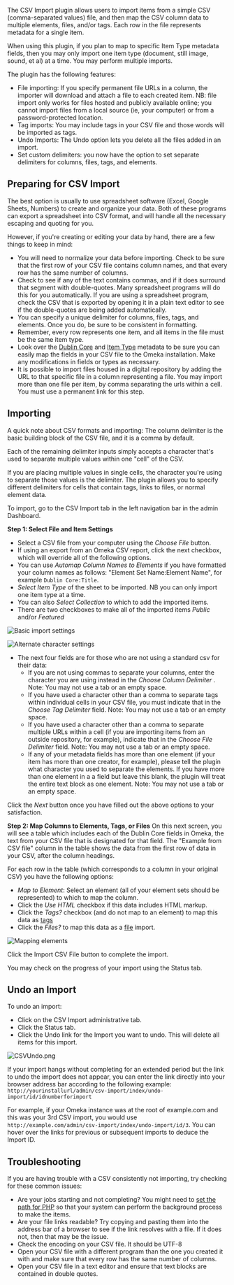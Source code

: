The CSV Import plugin allows users to import items from a simple CSV (comma-separated values) file, and then map the CSV column data to multiple elements, files, and/or tags. Each row in the file represents metadata for a single item.

When using this plugin, if you plan to map to specific Item Type metadata fields, then you may only import one item type (document, still image, sound, et al) at a time. You may perform multiple imports.

The plugin has the following features:

-   File importing: If you specify permanent file URLs in a column, the importer will download and attach a file to each created item. NB: file import only works for files hosted and publicly available online; you cannot import files from a local source (ie, your computer) or from a password-protected location.
-   Tag imports: You may include tags in your CSV file and those words will be imported as tags.
-   Undo Imports: The Undo option lets you delete all the files added in an import.
-   Set custom delimiters: you now have the option to set separate delimiters for columns, files, tags, and elements.

Preparing for CSV Import 
---------------------------
The best option is usually to use spreadsheet software (Excel, Google Sheets, Numbers) to create and organize your data. Both of these programs can export a spreadsheet into CSV format, and will handle all the necessary escaping and quoting for you.

However, if you're creating or editing your data by hand, there are a few things to keep in mind:

-   You will need to normalize your data before importing. Check to be sure that the first row of your CSV file contains column names, and that every row has the same number of columns.
-   Check to see if any of the text contains commas, and if it does surround that segment with double-quotes. Many spreadsheet programs will do this for you automatically. If you are using a spreadsheet program, check the CSV that is exported by opening it in a plain text editor to see if the double-quotes are being added automatically.
-   You can specify a unique delimiter for columns, files, tags, and elements. Once you do, be sure to be consistent in formatting.
-   Remember, every row represents one item, and all items in the file must be the same item type.
-   Look over the [Dublin Core](../Content/Working_with_Dublin_Core.md) and [Item Type](../Content/Item_Types.md) metadata to be sure you can easily map the fields in your CSV file to the Omeka installation. Make any modifications in fields or types as necessary.
-   It is possible to import files housed in a digital repository by adding the URL to that specific file in a column representing a file. You may import more than one file per item, by comma separating the urls within a cell. You must use a permanent link for this step.

Importing 
-----------------------------------------------------------
A quick note about CSV formats and importing: The column delimiter is the basic building block of the CSV file, and it is a comma by default.

Each of the remaining delimiter inputs simply accepts a character that's used to separate multiple values within one "cell" of the CSV.

If you are placing multiple values in single cells, the character you're using to separate those values is the delimiter. The plugin allows you to specify different delimiters for cells that contain tags, links to files, or normal element data.

To import, go to the CSV Import tab in the left navigation bar in the admin Dashboard.

**Step 1: Select File and Item Settings**

- Select a CSV file from your computer using the *Choose File* button.
- If using an export from an Omeka CSV report, click the next checkbox, which will override all of the following options. 
- You can use *Automap Column Names to Elements* if you have formatted your column names as follows: "Element Set Name:Element Name", for example `Dublin Core:Title`.
- *Select Item Type* of the sheet to be imported. NB you can only import one item type at a time. 
- You can also *Select Collection* to which to add the imported items.
- There are two checkboxes to make all of the imported items *Public* and/or *Featured*

![Basic import settings](../doc_files/plugin_images/CSV1.png)

![Alternate character settings](../doc_files/plugin_images/CSV2.png)

- The next four fields are for those who are not using a standard csv for their data:
    - If you are not using commas to separate your columns, enter the character you are using instead in the *Choose Column Delimiter* . Note: You may not use a tab or an empty space.
    - If you have used a character other than a comma to separate tags within individual cells in your CSV file, you must indicate that in the *Choose Tag Delimiter* field. Note: You may not use a tab or an empty space.
    - If you have used a character other than a comma to separate multiple URLs within a cell (if you are importing items from an outside repository, for example), indicate that in the *Choose File Delimiter* field. Note: You may not use a tab or an empty space.
    - If any of your metadata fields has more than one element (if your item has more than one creator, for example), please tell the plugin what character you used to separate the elements. If you have more than one element in a a field but leave this blank, the plugin will treat the entire text block as one element. Note: You may not use a tab or an empty space.

Click the *Next* button once you have filled out the above options to your satisfaction. 

**Step 2: Map Columns to Elements, Tags, or Files**
On this next screen, you will see a table which includes each of the Dublin Core fields in Omeka, the text from your CSV file that is designated for that field. The "Example from CSV file" column in the table shows the data from the first row of data in your CSV, after the column headings. 

For each row in the table (which corresponds to a column in your original CSV) you have the following options: 

- *Map to Element*: Select an element (all of your element sets should be represented) to which to map the column.
- Click the *Use HTML* checkbox if this data includes HTML markup.
- Click the *Tags?* checkbox (and do not map to an element) to map this data as [tags](../Content/Tags.md)
- Click the *Files?* to map this data as a [file](../Content/Files.md) import. 

 
![Mapping elements](../doc_files/plugin_images/CSV3.png)

Click the Import CSV File button to complete the import.

You may check on the progress of your import using the Status tab.

Undo an Import
----------------------------------------------------------------
To undo an import:

-   Click on the CSV Import administrative tab.
-   Click the Status tab.
-   Click the Undo link for the Import you want to undo. This will delete all items for this import.

![CSVUndo.png](../doc_files/plugin_images/CSVUndo.png)

If your import hangs without completing for an extended period but the link to undo the import does not appear, you can enter the link directly into your browser address bar according to the following example: `http://yourinstallurl/admin/csv-import/index/undo-import/id/idnumberforimport`

For example, if your Omeka instance was at the root of example.com and this was your 3rd CSV import, you would use
`http://example.com/admin/csv-import/index/undo-import/id/3`. You can hover over the links for previous or subsequent imports to deduce the Import ID.

Troubleshooting
-------------------------------------
If you are having trouble with a CSV consistently not importing, try checking for these common issues:

- Are your jobs starting and not completing? You might need to [set the path for PHP](../Content/Technical/Setting_PHP_Path.md) so that your system can perform the background process to make the items.
- Are your file links readable? Try copying and pasting them into the address bar of a browser to see if the link resolves with a file. If it does not, then that may be the issue.
- Check the encoding on your CSV file. It should be UTF-8
- Open your CSV file with a different program than the one you created it with and make sure that every row has the same number of columns.
- Open your CSV file in a text editor and ensure that text blocks are contained in double quotes.
